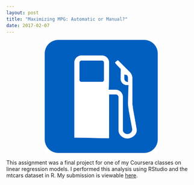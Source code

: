 ```yaml
---
layout: post
title: "Maximizing MPG: Automatic or Manual?"
date: 2017-02-07
---
```

<center><img src="https://github.com/kairstenfay/kairstenfay.github.io/blob/master/_posts/R-projects/gas_icon_pixabay.png" alt="Source: Pixabay" width="300 px" />
</center>
  
This assignment was a final project for one of my Coursera classes on linear regression
models. I performed this analysis using RStudio and the mtcars dataset in R. My submission
is viewable [here](https://github.com/kairstenfay/kairstenfay.github.io/blob/master/_posts/R-projects/mtcarsMPGandAM.pdf). 


